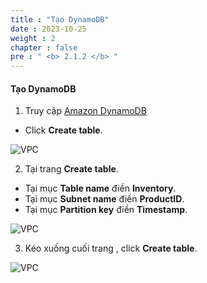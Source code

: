 ```yaml
---
title : "Tạo DynamoDB"
date : 2023-10-25 
weight : 2
chapter : false
pre : " <b> 2.1.2 </b> "
---
```


#### Tạo DynamoDB

1. Truy cập [Amazon DynamoDB](https://console.aws.amazon.com/dynamodbv2/home)
  + Click **Create table**.

![VPC](/images/2.prerequisite/createDB.jpg)

2. Tại trang **Create table**.
  + Tại mục **Table name** điền **Inventory**.
  + Tại mục **Subnet name** điền **ProductID**.
  + Tại mục **Partition key** điền **Timestamp**.

![VPC](/images/2.prerequisite/createDB1.jpg)

3. Kéo xuống cuối trang , click **Create table**.

![VPC](/images/2.prerequisite/createDB2.jpg)
